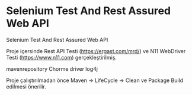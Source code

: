 # Selenium Test And Rest Assured Web API
Selenium Test And Rest Assured Web API

Proje içersinde Rest API Testi (https://ergast.com/mrd/) ve 
N11 WebDriver Testi (https://www.n11.com) gerçekleştirilmiş.

mavenrepository
Chorme driver
log4j

Proje çalıştırılmadan önce Maven -> LifeCycle -> Clean ve Package Build edilmesi önerilir.
